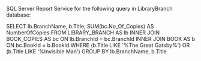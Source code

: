 SQL Server Report Service for the following query in LibraryBranch database:

SELECT        lb.BranchName, b.Title, SUM(bc.No_Of_Copies) AS NumberOfCopies
FROM            LIBRARY_BRANCH AS lb INNER JOIN
                         BOOK_COPIES AS bc ON lb.BranchId = bc.BranchId INNER JOIN
                         BOOK AS b ON bc.BookId = b.BookId
WHERE        (b.Title LIKE '%The Great Gatsby%') OR
                         (b.Title LIKE '%Invisible Man')
GROUP BY lb.BranchName, b.Title



